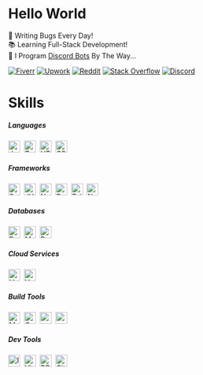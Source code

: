 # Hello World

🐛 Writing Bugs Every Day!\
📚 Learning Full-Stack Development!\
🤖 I Program [Discord Bots](https://fiverr.com/s/xXKpg2D) By The Way...

<a href="https://fiverr.com/skywolfxp"><img alt="Fiverr" src="https://img.shields.io/badge/%40skywolfxp-%231DBF73?style=flat-square&logo=fiverr&logoColor=FFFFFF&logoSize=auto"></a>
<a href="https://upwork.com/freelancers/~013d98c8a8af272cbb"><img alt="Upwork" src="https://img.shields.io/badge/Omar_D.-%236FDA44?style=flat-square&logo=upwork&logoColor=FFFFFF"></a>
<a href="https://reddit.com/user/skywolfxp"><img alt="Reddit" src="https://img.shields.io/badge/u%2Fskywolfxp-%23FF4500?style=flat-square&logo=reddit&logoColor=FFFFFF"></a>
<a href="https://stackoverflow.com/users/16410630"><img alt="Stack Overflow" src="https://img.shields.io/badge/SkyWolfXP-%23F58025?style=flat-square&logo=stackoverflow&logoColor=FFFFFF"></a>
<a href="https://discord.com/users/974748803305455627"><img alt="Discord" src="https://img.shields.io/badge/%40skywolfxp.me-%235865F2?style=flat-square&logo=discord&logoColor=FFFFFF"></a>

# Skills

##### Languages

<img alt="Java" height="24" src="https://img.shields.io/badge/Java-f89820?style=flat-square&logo=openjdk&logoColor=FFFFFF">&nbsp;
<img alt="TypeScript" height="24" src="https://img.shields.io/badge/TypeScript-3178C6?style=flat-square&logo=typescript&logoColor=FFFFFF">&nbsp;
<img alt="HTML" height="24" src="https://img.shields.io/badge/HTML-E34F26?style=flat-square&logo=html5&logoColor=FFFFFF">&nbsp;
<img alt="CSS" height="24" src="https://img.shields.io/badge/CSS-663399?style=flat-square&logo=css&logoColor=FFFFFF">&nbsp;

##### Frameworks

<img alt="Spring" height="24" src="https://img.shields.io/badge/Spring-6DB33F?style=flat-square&logo=spring&logoColor=FFFFFF">&nbsp;
<img alt="JUnit5" height="24" src="https://img.shields.io/badge/JUnit5-25A162?style=flat-square&logo=junit5&logoColor=FFFFFF">&nbsp;
<img alt="Next.js" height="24" src="https://img.shields.io/badge/Next.js-FFFFFF?style=flat-square&logo=nextdotjs&logoColor=000000">&nbsp;
<img alt="React" height="24" src="https://img.shields.io/badge/React-61DAFB?style=flat-square&logo=react&logoColor=303846">&nbsp;
<img alt="Tailwind CSS" height="24" src="https://img.shields.io/badge/Tailwind_CSS-06B6D4?style=flat-square&logo=tailwindcss&logoColor=FFFFFF">&nbsp;
<img alt="Node.js" height="24" src="https://img.shields.io/badge/Node.js-5FA04E?style=flat-square&logo=nodedotjs&logoColor=FFFFFF">&nbsp;

##### Databases

<img alt="PostgreSQL" height="24" src="https://img.shields.io/badge/PostgreSQL-4169E1?style=flat-square&logo=postgresql&logoColor=FFFFFF">&nbsp;
<img alt="MySQL" height="24" src="https://img.shields.io/badge/MySQL-4479A1?style=flat-square&logo=mysql&logoColor=FFFFFF&logoSize=auto">&nbsp;
<img alt="Redis" height="24" src="https://img.shields.io/badge/Redis-FF4438?style=flat-square&logo=redis&logoColor=FFFFFF">&nbsp;

##### Cloud Services

<img alt="Heroku" height="24" src="https://img.shields.io/badge/Heroku-430098?style=flat-square&logo=heroku&logoColor=FFFFFF">&nbsp;
<img alt="Vercel" height="24" src="https://img.shields.io/badge/Vercel-FFFFFF?style=flat-square&logo=vercel&logoColor=000000">&nbsp;

##### Build Tools

<img alt="Maven" height="24" src="https://img.shields.io/badge/Maven-C71A36?style=flat-square&logo=apachemaven&logoColor=FFFFFF">&nbsp;
<img alt="Gradle" height="24" src="https://img.shields.io/badge/Gradle-02303A?style=flat-square&logo=gradle&logoColor=FFFFFF">&nbsp;
<img alt="pnpm" height="24" src="https://img.shields.io/badge/pnpm-F69220?style=flat-square&logo=pnpm&logoColor=FFFFFF">&nbsp;
<img alt="npm" height="24" src="https://img.shields.io/badge/npm-CB3837?style=flat-square&logo=npm&logoColor=FFFFFF">&nbsp;

##### Dev Tools

<img alt="IntelliJ IDEA" height="24" src="https://img.shields.io/badge/IntelliJ IDEA-FFFFFF?style=flat-square&logo=intellijidea&logoColor=000000">&nbsp;
<img alt="Visual Studio Code" height="24" src="https://img.shields.io/badge/Visual_Studio_Code-0098FF?&style=flat-square&logoColor=0098FF">&nbsp;
<img alt="DBeaver" height="24" src="https://img.shields.io/badge/DBeaver-D13C0E?style=flat-square&logo=dbeaver&logoColor=FFFFFF">&nbsp;
<img alt="Git" height="24" src="https://img.shields.io/badge/Git-F05032?style=flat-square&logo=git&logoColor=FFFFFF">&nbsp;

